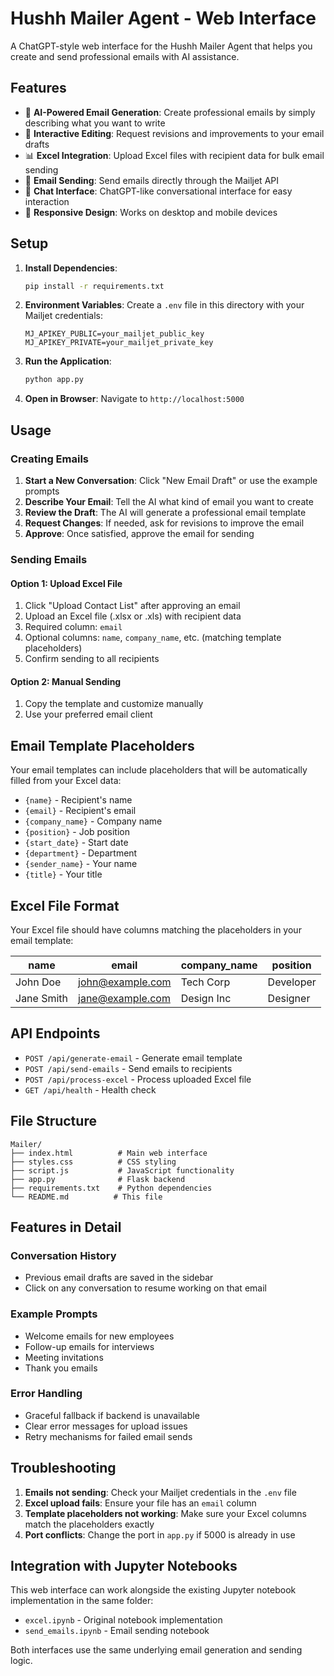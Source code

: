 # Hushh Mailer Agent - Web Interface

A ChatGPT-style web interface for the Hushh Mailer Agent that helps you create and send professional emails with AI assistance.

## Features

- 🤖 **AI-Powered Email Generation**: Create professional emails by simply describing what you want to write
- 📝 **Interactive Editing**: Request revisions and improvements to your email drafts
- 📊 **Excel Integration**: Upload Excel files with recipient data for bulk email sending
- 📧 **Email Sending**: Send emails directly through the Mailjet API
- 💬 **Chat Interface**: ChatGPT-like conversational interface for easy interaction
- 📱 **Responsive Design**: Works on desktop and mobile devices

## Setup

1. **Install Dependencies**:
   ```bash
   pip install -r requirements.txt
   ```

2. **Environment Variables**:
   Create a `.env` file in this directory with your Mailjet credentials:
   ```
   MJ_APIKEY_PUBLIC=your_mailjet_public_key
   MJ_APIKEY_PRIVATE=your_mailjet_private_key
   ```

3. **Run the Application**:
   ```bash
   python app.py
   ```

4. **Open in Browser**:
   Navigate to `http://localhost:5000`

## Usage

### Creating Emails

1. **Start a New Conversation**: Click "New Email Draft" or use the example prompts
2. **Describe Your Email**: Tell the AI what kind of email you want to create
3. **Review the Draft**: The AI will generate a professional email template
4. **Request Changes**: If needed, ask for revisions to improve the email
5. **Approve**: Once satisfied, approve the email for sending

### Sending Emails

#### Option 1: Upload Excel File
1. Click "Upload Contact List" after approving an email
2. Upload an Excel file (.xlsx or .xls) with recipient data
3. Required column: `email`
4. Optional columns: `name`, `company_name`, etc. (matching template placeholders)
5. Confirm sending to all recipients

#### Option 2: Manual Sending
1. Copy the template and customize manually
2. Use your preferred email client

## Email Template Placeholders

Your email templates can include placeholders that will be automatically filled from your Excel data:

- `{name}` - Recipient's name
- `{email}` - Recipient's email
- `{company_name}` - Company name
- `{position}` - Job position
- `{start_date}` - Start date
- `{department}` - Department
- `{sender_name}` - Your name
- `{title}` - Your title

## Excel File Format

Your Excel file should have columns matching the placeholders in your email template:

| name | email | company_name | position |
|------|--------|--------------|----------|
| John Doe | john@example.com | Tech Corp | Developer |
| Jane Smith | jane@example.com | Design Inc | Designer |

## API Endpoints

- `POST /api/generate-email` - Generate email template
- `POST /api/send-emails` - Send emails to recipients
- `POST /api/process-excel` - Process uploaded Excel file
- `GET /api/health` - Health check

## File Structure

```
Mailer/
├── index.html          # Main web interface
├── styles.css          # CSS styling
├── script.js           # JavaScript functionality
├── app.py              # Flask backend
├── requirements.txt    # Python dependencies
└── README.md          # This file
```

## Features in Detail

### Conversation History
- Previous email drafts are saved in the sidebar
- Click on any conversation to resume working on that email

### Example Prompts
- Welcome emails for new employees
- Follow-up emails for interviews
- Meeting invitations
- Thank you emails

### Error Handling
- Graceful fallback if backend is unavailable
- Clear error messages for upload issues
- Retry mechanisms for failed email sends

## Troubleshooting

1. **Emails not sending**: Check your Mailjet credentials in the `.env` file
2. **Excel upload fails**: Ensure your file has an `email` column
3. **Template placeholders not working**: Make sure your Excel columns match the placeholders exactly
4. **Port conflicts**: Change the port in `app.py` if 5000 is already in use

## Integration with Jupyter Notebooks

This web interface can work alongside the existing Jupyter notebook implementation in the same folder:
- `excel.ipynb` - Original notebook implementation
- `send_emails.ipynb` - Email sending notebook

Both interfaces use the same underlying email generation and sending logic.
